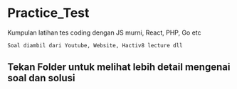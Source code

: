 # Practice_Test
Kumpulan latihan tes coding dengan JS murni, React, PHP, Go etc

`Soal diambil dari Youtube, Website, Hactiv8 lecture dll`

## Tekan Folder untuk melihat lebih detail mengenai soal dan solusi

